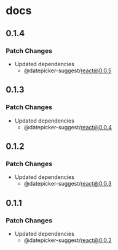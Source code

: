 # docs

## 0.1.4

### Patch Changes

- Updated dependencies
  - @datepicker-suggest/react@0.0.5

## 0.1.3

### Patch Changes

- Updated dependencies
  - @datepicker-suggest/react@0.0.4

## 0.1.2

### Patch Changes

- Updated dependencies
  - @datepicker-suggest/react@0.0.3

## 0.1.1

### Patch Changes

- Updated dependencies
  - @datepicker-suggest/react@0.0.2
